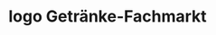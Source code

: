 ---
title: "logo Getränke-Fachmarkt"
url: /weilmuenster/logo-getraenke-fachmarkt/
shop: Getränke
---